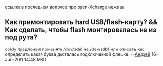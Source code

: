 ссылка в последнем вопросе про open-Xchange нежива

## Как примонтировать hard USB/flash-карту? && Как сделать, чтобы flash монтировалась не из под рута?

[coldy](User:coldy "wikilink")
[предложил](http://www.linux.org.ru/jump-message.jsp?msgid=6391190&cid=6391211)
поменять /dev/sda1 на /dev/sdb1 или описать как определить какая буква
досталась подключенной флешке. --[Андрей](User:adriano32 "wikilink")
16-Jun-2011 14:48 MSD
